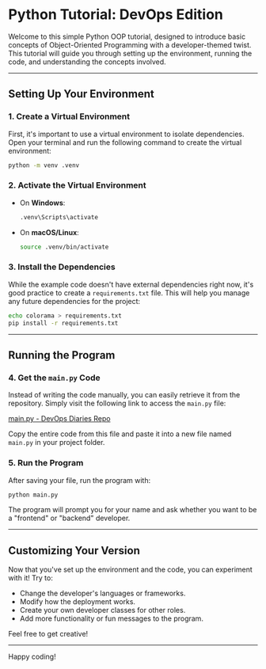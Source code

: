 
# **Python Tutorial: DevOps Edition**

Welcome to this simple Python OOP tutorial, designed to introduce basic concepts of Object-Oriented Programming with a developer-themed twist. This tutorial will guide you through setting up the environment, running the code, and understanding the concepts involved.

---

## **Setting Up Your Environment**

### 1. Create a Virtual Environment

First, it's important to use a virtual environment to isolate dependencies. Open your terminal and run the following command to create the virtual environment:

```bash
python -m venv .venv
```

### 2. Activate the Virtual Environment

- On **Windows**:
    ```bash
    .venv\Scripts\activate
    ```
- On **macOS/Linux**:
    ```bash
    source .venv/bin/activate
    ```

### 3. Install the Dependencies

While the example code doesn't have external dependencies right now, it's good practice to create a `requirements.txt` file. This will help you manage any future dependencies for the project:

```bash
echo colorama > requirements.txt
pip install -r requirements.txt
```

---

## **Running the Program**

### 4. Get the `main.py` Code

Instead of writing the code manually, you can easily retrieve it from the repository. Simply visit the following link to access the `main.py` file:

[main.py - DevOps Diaries Repo](https://github.com/MariferVL/devops-diaries/blob/main/homeworks/python_startup/main.py)

Copy the entire code from this file and paste it into a new file named `main.py` in your project folder.

### 5. Run the Program

After saving your file, run the program with:

```bash
python main.py
```

The program will prompt you for your name and ask whether you want to be a "frontend" or "backend" developer.

---

## **Customizing Your Version**

Now that you've set up the environment and the code, you can experiment with it! Try to:

- Change the developer's languages or frameworks.
- Modify how the deployment works.
- Create your own developer classes for other roles.
- Add more functionality or fun messages to the program.

Feel free to get creative!

---

Happy coding!

